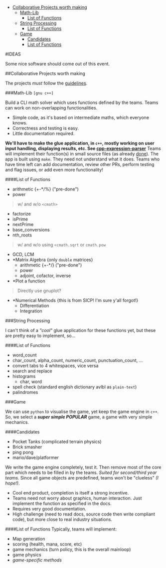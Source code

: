 * [Collaborative Projects worth making](#collaborative-projects-worth-making)
    - [Math-Lib](#math-lib-gnu-c)
        + [List of Functions](#list-of-functions)
    - [String Processing](#string-processing)
        + [List of Functions](#list-of-functions-1)
    - [Game](#game)
        + [Candidates](#candidates)
        + [List of Functions](#list-of-functions-2)

#IDEAS

Some nice software should come out of this event.

##Collaborative Projects worth making

The projects *must* follow the [guidelines](CONTRIBUTING.md).

###Math-Lib `[gnu c++]`

Build a CLI math solver which uses functions defined by the teams. Teams can work on non-overlapping functionalities.

* Simple code, as it's based on intermediate maths, which everyone knows.
* Correctness and testing is easy.
* Little documentation required.

**We'll have to make the glue application, in `c++`, mostly working on user input handling, displaying results, etc. See [cpp-expression-parser](https://github.com/bamos/cpp-expression-parser)**
Teams will implement their function(s) in small source files (as already [done](cpp/liquid/src/ml_add.cpp)).
The app is built using `make`. They need not understand what it does. Teams who have time left can add documentation, review other PRs, perform testing and flag issues, or add even more functionality!

####List of Functions
* arithmetic {+-*/%} ("pre-done")
* power
>w/ and w/o `<cmath>`

* factorize
* isPrime
* nextPrime
* base_conversions
* nth_roots
>w/ and w/o using `<cmath.sqrt` or `cmath.pow`

* GCD, LCM
* *Matrix Algebra {only `double` matrices}
    - arithmetic {+-*/} ("pre-done")
    - power
    - adjoint, cofactor, inverse
* *Plot a function
>Directly use gnuplot?

* *Numerical Methods {this is from SICP! I'm sure y'all forgot!}
    - Differentiation
    - Integration

###String Processing

I can't think of a *"cool"* glue application for these functions yet, but these are pretty easy to implement, so...

####List of Functions
* word_count
* char_count, alpha_count, numeric_count, punctuation_count, ...
* convert tabs to 4 whitespaces, vice versa
* search and replace
* histograms
    - char, word
* spell check (standard english dictionary avlbl as `plain-text`)
* palindromes

###Game

We can use `python` to visualise the game, yet keep the game engine in `c++`. So, we select a ***super simple POPULAR*** game, a game with very simple mechanics.

####Candidates
+ Pocket Tanks (complicated terrain physics)
+ Brick smasher
+ ping pong
+ mario/dave/platformer

We write the game engine completely, test it. Then remove most of the core part which needs to be filled in by the teams.
*Suited for second/third year teams.*
Since all game objects are predefined, teams won't be "clueless" *(I hope!)*.

* Cool end product, completion is itself a strong incentive.
* Teams need not worry about graphics, human interaction. Just implement the function as specified in the docs.
* Requires very good documentation.
* High challenge (need to read docs, source code then write compliant code), but more close to real industry situations.

####List of Functions
Typically, teams will implement:

* Map generation
* scoring (health, mana, score, etc)
* game mechanics (turn policy, this is the overall mainloop)
* game physics
* *game-specific methods*